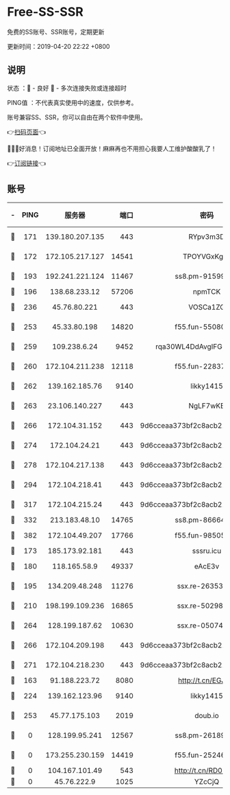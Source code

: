 # Free-SS-SSR

免费的SS账号、SSR账号，定期更新

更新时间：2019-04-20 22:22 +0800

## 说明

状态     ：🙂 - 良好 🙁 - 多次连接失败或连接超时

PING值   ：不代表真实使用中的速度，仅供参考。

账号兼容SS、SSR，你可以自由在两个软件中使用。

👉[扫码页面](https://liesauer.github.io/Free-SS-SSR/)👈

🎉🎉🎉好消息！订阅地址已全面开放！麻麻再也不用担心我要人工维护酸酸乳了！

👉[订阅链接](https://www.liesauer.net/yogurt/subscribe?ACCESS_TOKEN=DAYxR3mMaZAsaqUb)👈

## 账号

|-|PING|服务器|端口|密码|加密方式|区域|
|:----:|:----:|:-----:|-----:|:----:|:----:|:----:|
|🙂|171|139.180.207.135|443|RYpv3m3D|aes-256-cfb|JP|
|🙂|172|172.105.217.127|14541|TPOYVGxKglpi|aes-256-cfb|JP|
|🙂|193|192.241.221.124|11467|ss8.pm-91599919|aes-256-cfb|US|
|🙂|196|138.68.233.12|57206|npmTCK|rc4-md5|US|
|🙂|236|45.76.80.221|443|VOSCa1ZG|aes-256-cfb|DE|
|🙂|253|45.33.80.198|14820|f55.fun-55080399|aes-256-cfb|US|
|🙂|259|109.238.6.24|9452|rqa30WL4DdAvgIFG6Fs3znzTa|aes-256-cfb|FR|
|🙂|260|172.104.211.238|12118|f55.fun-22837122|aes-256-cfb|US|
|🙂|262|139.162.185.76|9140|likky1415|aes-256-cfb|DE|
|🙂|263|23.106.140.227|443|NgLF7wKB|aes-256-cfb|US|
|🙂|266|172.104.31.152|443|9d6cceaa373bf2c8acb22e60b6a58be6|aes-256-cfb|US|
|🙂|274|172.104.24.21|443|9d6cceaa373bf2c8acb22e60b6a58be6|aes-256-cfb|US|
|🙂|278|172.104.217.138|443|9d6cceaa373bf2c8acb22e60b6a58be6|aes-256-cfb|US|
|🙂|294|172.104.218.41|443|9d6cceaa373bf2c8acb22e60b6a58be6|aes-256-cfb|US|
|🙂|317|172.104.215.24|443|9d6cceaa373bf2c8acb22e60b6a58be6|aes-256-cfb|US|
|🙂|332|213.183.48.10|14765|ss8.pm-86664853|rc4-md5|RU|
|🙂|382|172.104.49.207|17766|f55.fun-98505855|aes-256-cfb|SG|
|🙂|173|185.173.92.181|443|sssru.icu|rc4-md5|RU|
|🙂|180|118.165.58.9|49337|eAcE3v|chacha20-ietf|TW|
|🙂|195|134.209.48.248|11276|ssx.re-26353415|aes-256-cfb|US|
|🙂|210|198.199.109.236|16865|ssx.re-50298723|aes-256-cfb|US|
|🙂|264|128.199.187.62|10630|ssx.re-05074974|aes-256-cfb|SG|
|🙂|266|172.104.209.198|443|9d6cceaa373bf2c8acb22e60b6a58be6|aes-256-cfb|US|
|🙂|271|172.104.218.230|443|9d6cceaa373bf2c8acb22e60b6a58be6|aes-256-cfb|US|
|🙁|163|91.188.223.72|8080|http://t.cn/EGJIyrl|rc4-md5|RU|
|🙁|224|139.162.123.96|9140|likky1415|aes-256-cfb|JP|
|🙁|253|45.77.175.103|2019|doub.io|aes-128-ctr|SG|
|🙁|0|128.199.95.241|12567|ss8.pm-26189593|aes-256-cfb|SG|
|🙁|0|173.255.230.159|14419|f55.fun-25246230|aes-256-cfb|US|
|🙁|0|104.167.101.49|543|http://t.cn/RD0D7sx|rc4-md5|CA|
|🙁|0|45.76.222.9|1025|YZcCjQ|rc4-md5|JP|
